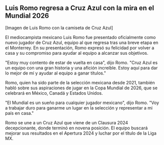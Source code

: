 ## Luis Romo regresa a Cruz Azul con la mira en el Mundial 2026

[Imagen de Luis Romo con la camiseta de Cruz Azul]

El mediocampista mexicano Luis Romo fue presentado oficialmente como nuevo jugador de Cruz Azul, equipo al que regresa tras una breve etapa en el Monterrey. En su presentación, Romo expresó su felicidad por volver a casa y su compromiso para ayudar al equipo a alcanzar sus objetivos.

"Estoy muy contento de estar de vuelta en casa", dijo Romo. "Cruz Azul es un equipo con una gran historia y una afición increíble. Estoy aquí para dar lo mejor de mí y ayudar al equipo a ganar títulos."

Romo, quien ha sido parte de la selección mexicana desde 2021, también habló sobre sus aspiraciones de jugar en la Copa Mundial de 2026, que se celebrará en México, Canadá y Estados Unidos.

"El Mundial es un sueño para cualquier jugador mexicano", dijo Romo. "Voy a trabajar duro para ganarme un lugar en la selección y representar a mi país en casa."

Romo se une a un Cruz Azul que viene de un Clausura 2024 decepcionante, donde terminó en novena posición. El equipo buscará mejorar sus resultados en el Apertura 2024 y luchar por el título de la Liga MX.
